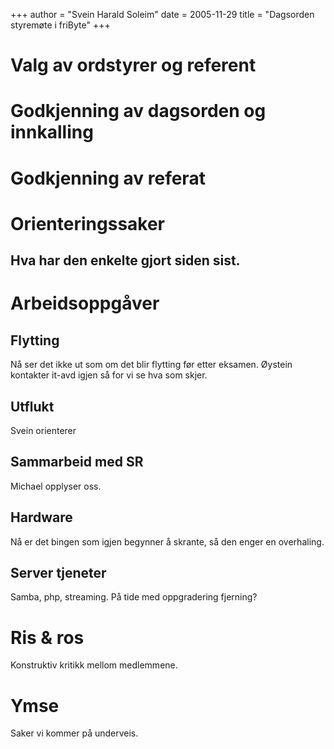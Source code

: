 +++
author = "Svein Harald Soleim"
date = 2005-11-29
title = "Dagsorden styremøte i friByte"
+++

# Valg av ordstyrer og referent

# Godkjenning av dagsorden og innkalling

# Godkjenning av referat

# Orienteringssaker

## Hva har den enkelte gjort siden sist.

# Arbeidsoppgåver

## Flytting

Nå ser det ikke ut som om det blir flytting før etter eksamen. Øystein
kontakter it-avd igjen så for vi se hva som skjer.

## Utflukt

Svein orienterer

## Sammarbeid med SR

Michael opplyser oss.

## Hardware

Nå er det bingen som igjen begynner å skrante, så den enger en
overhaling.

## Server tjeneter

Samba, php, streaming. På tide med oppgradering fjerning?

# Ris & ros

Konstruktiv kritikk mellom medlemmene.

# Ymse

Saker vi kommer på underveis.
